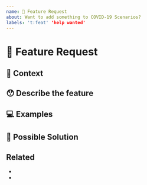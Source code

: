 ```yaml
---
name: 🙋 Feature Request
about: Want to add something to COVID-19 Scenarios?
labels: 't:feat' 'help wanted'
---
```

<!---
Thanks for filing an issue 😄! Before you submit, please read the following:
Search open/closed issues before submitting since someone might have asked the same thing before!
Please provide a clear and concise description of what the feature would be.
-->

# 🙋 Feature Request
<!--- Provide a general summary of the new addition -->

## 🔦 Context
<!--- What are you trying to accomplish? How this new feature will help you? -->
<!--- Providing context helps us come up with a solution that is most useful in the real world -->

## 😯 Describe the feature
<!--- Tell us how the feature should work in your opinion -->


## 💻 Examples
<!-- Examples help us understand the requested feature better -->


## 💁 Possible Solution
<!--- Ideas how to implement this feature or a similar solution/workaround that already exists -->


## Related
<!--- list related issues, PRs, external links etc -->
 -
 - 
